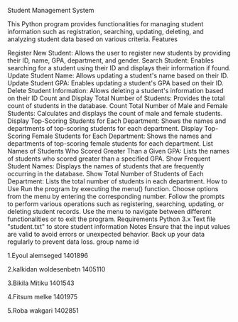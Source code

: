 Student Management System

This Python program provides functionalities for managing student information such as registration, searching, updating, deleting, and analyzing student data based on various criteria.
Features

Register New Student: Allows the user to register new students by providing their ID, name, GPA, department, and gender.
Search Student: Enables searching for a student using their ID and displays their information if found.
Update Student Name: Allows updating a student's name based on their ID.
Update Student GPA: Enables updating a student's GPA based on their ID.
Delete Student Information: Allows deleting a student's information based on their ID
Count and Display Total Number of Students: Provides the total count of students in the database.
Count Total Number of Male and Female Students: Calculates and displays the count of male and female students.
Display Top-Scoring Students for Each Department: Shows the names and departments of top-scoring students for each department.
Display Top-Scoring Female Students for Each Department: Shows the names and departments of top-scoring female students for each department.
List Names of Students Who Scored Greater Than a Given GPA: Lists the names of students who scored greater than a specified GPA.
Show Frequent Student Names: Displays the names of students that are frequently occurring in the database.
Show Total Number of Students of Each Department: Lists the total number of students in each department.
How to Use
Run the program by executing the menu() function.
Choose options from the menu by entering the corresponding number.
Follow the prompts to perform various operations such as registering, searching, updating, or deleting student records.
Use the menu to navigate between different functionalities or to exit the program.
Requirements
Python 3.x
Text file "student.txt" to store student information
Notes
Ensure that the input values are valid to avoid errors or unexpected behavior.
Back up your data regularly to prevent data loss.
group name                       id

1.Eyoul alemseged             1401896

2.kalkidan woldesenbetn       1405110

3.Bikila Mitiku               1401543

4.Fitsum melke                1401975

5.Roba wakgari                1402851

